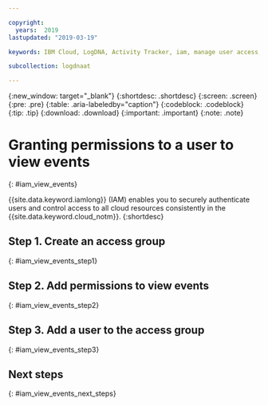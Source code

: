 ```yaml
---

copyright:
  years:  2019
lastupdated: "2019-03-19"

keywords: IBM Cloud, LogDNA, Activity Tracker, iam, manage user access, viewer

subcollection: logdnaat

---
```


{:new_window: target="_blank"}
{:shortdesc: .shortdesc}
{:screen: .screen}
{:pre: .pre}
{:table: .aria-labeledby="caption"}
{:codeblock: .codeblock}
{:tip: .tip}
{:download: .download}
{:important: .important}
{:note: .note}

 
# Granting permissions to a user to view events
{: #iam_view_events}

{{site.data.keyword.iamlong}} (IAM) enables you to securely authenticate users and control access to all cloud resources consistently in the {{site.data.keyword.cloud_notm}}. 
{:shortdesc}

## Step 1. Create an access group
{: #iam_view_events_step1}



## Step 2. Add permissions to view events
{: #iam_view_events_step2}




## Step 3. Add a user to the access group
{: #iam_view_events_step3}




## Next steps
{: #iam_view_events_next_steps}



